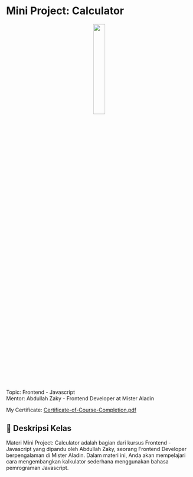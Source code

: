 

# Mini Project: Calculator
<p align="center"><img src="https://myskill.id/_next/image?url=%2F_next%2Fstatic%2Fmedia%2Fmyskill-logo.0b4d0f9d.png&w=828&q=75" style="width:25%; margin:auto;"  ></p>
Topic: Frontend - Javascript  </br>
Mentor: Abdullah Zaky - Frontend Developer at Mister Aladin </br>

My Certificate: [Certificate-of-Course-Completion.pdf](https://github.com/Rafipranata/simple-calculator/files/11928965/Certificate-of-Course-Completion.pdf)

## 🚀 Deskripsi Kelas
Materi Mini Project: Calculator adalah bagian dari kursus Frontend - Javascript yang dipandu oleh Abdullah Zaky, seorang Frontend Developer berpengalaman di Mister Aladin. Dalam materi ini, Anda akan mempelajari cara mengembangkan kalkulator sederhana menggunakan bahasa pemrograman Javascript. 


